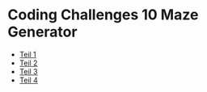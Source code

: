 # Coding Challenges 10 Maze Generator

- [Teil 1](https://www.youtube.com/watch?v=HyK_Q5rrcr4)
- [Teil 2](https://www.youtube.com/watch?v=D8UgRyRnvXU)
- [Teil 3](https://www.youtube.com/watch?v=8Ju_uxJ9v44ss)
- [Teil 4]()
